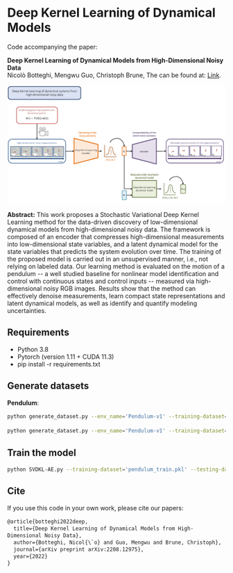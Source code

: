 # Deep Kernel Learning of Dynamical Models

Code accompanying the paper:

**Deep Kernel Learning of Dynamical Models from High-Dimensional Noisy Data**\
Nicolò Botteghi, Mengwu Guo, Christoph Brune,
The can be found at: [Link](https://arxiv.org/pdf/2208.12975.pdf).

![alt text](Figure_1.png)

**Abstract:** 
This work proposes a Stochastic Variational Deep Kernel Learning method for the data-driven discovery of low-dimensional dynamical models from high-dimensional noisy data.
The framework is composed of an encoder that compresses high-dimensional measurements into low-dimensional state variables, and a latent dynamical model for the state variables that predicts the system evolution over time. The training of the proposed model is carried out in an unsupervised manner, i.e., not relying on labeled data.
Our learning method is evaluated on the motion of a pendulum -- a well studied baseline for nonlinear model identification and control with continuous states and control inputs -- measured via high-dimensional noisy RGB images. Results show that the method can effectively denoise measurements, learn compact state representations and latent dynamical models, as well as identify and quantify modeling uncertainties.

## Requirements

* Python 3.8
* Pytorch (version 1.11 + CUDA 11.3)
* pip install -r requirements.txt

## Generate datasets

**Pendulum**:
```bash
python generate_dataset.py --env_name='Pendulum-v1' --training-dataset='pendulum_train.pkl' --seed=1

python generate_dataset.py --env_name='Pendulum-v1' --training-dataset='pendulum_train.pkl' --seed=2
```

## Train the model
```bash
python SVDKL-AE.py --training-dataset='pendulum_train.pkl' --testing-dataset='pendulum_test.pkl'
```

## Cite
If you use this code in your own work, please cite our papers:
```
@article{botteghi2022deep,
  title={Deep Kernel Learning of Dynamical Models from High-Dimensional Noisy Data},
  author={Botteghi, Nicol{\`o} and Guo, Mengwu and Brune, Christoph},
  journal={arXiv preprint arXiv:2208.12975},
  year={2022}
}

```

